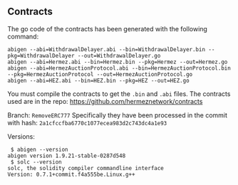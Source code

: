 ## Contracts

The go code of the contracts has been generated with the following command:

```
abigen --abi=WithdrawalDelayer.abi --bin=WithdrawalDelayer.bin --pkg=WithdrawalDelayer --out=WithdrawalDelayer.go
abigen --abi=Hermez.abi --bin=Hermez.bin --pkg=Hermez --out=Hermez.go
abigen --abi=HermezAuctionProtocol.abi --bin=HermezAuctionProtocol.bin --pkg=HermezAuctionProtocol --out=HermezAuctionProtocol.go
abigen --abi=HEZ.abi --bin=HEZ.bin --pkg=HEZ --out=HEZ.go
```
You must compile the contracts to get the `.bin` and `.abi` files. The contracts used are in the repo: https://github.com/hermeznetwork/contracts

Branch: `RemoveERC777`
Specifically they have been processed in the commit with hash: `2a1cfccfba6770c1077ecea983d2c743dc4a1e93`

Versions:
```
 $ abigen --version
abigen version 1.9.21-stable-0287d548
 $ solc --version
solc, the solidity compiler commandline interface
Version: 0.7.1+commit.f4a555be.Linux.g++
```
